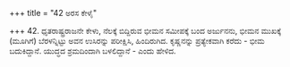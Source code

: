 +++
title = "42 ಅರಸ ಕೇಳೈ"

+++
42. ಧೃತರಾಷ್ಟ್ರರಾಜನೇ ಕೇಳು, ನೆಲಕ್ಕೆ ಬಿದ್ದಿರುವ ಭೀಮನ ಸಮೀಪಕ್ಕೆ ಬಂದ ಅರ್ಜುನನು, ಭೀಮನ ಮುಖಕ್ಕೆ (ಮೂಗಿಗೆ) ಬೆರಳನ್ನಿಟ್ಟು ಅವನ ಉಸಿರನ್ನು ಪರೀಕ್ಷಿಸಿ, ಹಿಂದಿರುಗಿದ. ಕೃಷ್ಣನನ್ನು ಪ್ರತ್ಯೇಕವಾಗಿ ಕರೆದು - ಭೀಮ ಬದುಕಿದ್ದಾನೆ. ಯುದ್ಧದ  ಶ್ರಮದಿಂದಾಗಿ ಬಳಲಿದ್ದಾನೆ - ಎಂದು ಹೇಳಿದ.